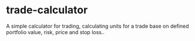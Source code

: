 # trade-calculator
A simple calculator for trading, calculating units for a trade base on defined portfolio value, risk, price and stop loss..
